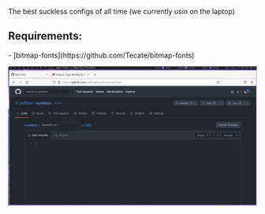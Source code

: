 The best suckless configs of all time (we currently usin on the laptop)

<h2> Requirements: </h2>
 - [bitmap-fonts](https://github.com/Tecate/bitmap-fonts)
  
  
  ![Preview](https://raw.githubusercontent.com/jraffstar/suckless/main/setup.png?token=GHSAT0AAAAAABWWJQIOSZK6C2Z5A5SGKT2KYWULOZA)
